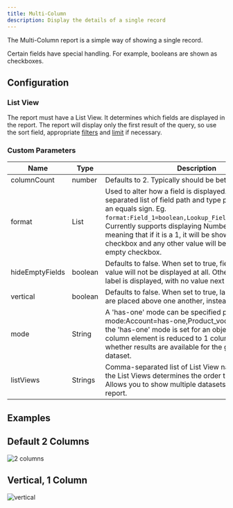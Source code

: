 ```yaml
---
title: Multi-Column
description: Display the details of a single record
---
```


The Multi-Column report is a simple way of showing a single record.

Certain fields have special handling. For example, booleans are shown as checkboxes.

## Configuration

### List View

The report must have a List View. It determines which fields are displayed in the report. The report will display only the first result of the query, so use the sort field, appropriate [filters](/references/custom-parameters-list-view#filters) and [limit](/references/custom-parameters-list-view#limit) if necessary.

### Custom Parameters

| Name                | Type  | Description |
|---------------------|-------|-------------|
| columnCount | number | Defaults to 2. Typically should be between 1 and 4. |
| format | List | Used to alter how a field is displayed. It is a comma-separated list of field path and type pairs, separated by an equals sign. Eg. `format:Field_1=boolean,Lookup_Field.Field_2=boolean`. Currently supports displaying Numbers as Booleans, meaning that if it is a 1, it will be shown as a checked checkbox and any other value will be shown as an empty checkbox. |
| hideEmptyFields | boolean | Defaults to false. When set to true, fields that have no value will not be displayed at all. Otherwise, the field label is displayed, with no value next to it. |
| vertical | boolean | Defaults to false. When set to true, labels and values are placed above one another, instead of side-by-side. |
| mode | String | A 'has-one' mode can be specified per object. i.e. mode:Account=has-one,Product_vod__c=has-one. If the 'has-one' mode is set for an object, the multi column element is reduced to 1 column showing whether results are available for the given object dataset. |
| listViews | Strings | Comma-separated list of List View names. The order of the List Views determines the order they are shown in. Allows you to show multiple datasets in the same report. | 

## Examples 

## Default 2 Columns

![2 columns](/static/img/report-multi-column-2-column.png "2 columns")

## Vertical, 1 Column

![vertical](/static/img/report-multi-column-vertical.png "vertical")

